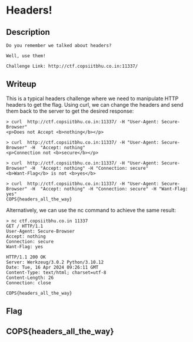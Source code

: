 
# Headers!

## Description
```
Do you remember we talked about headers?

Well, use them!

Challenge Link: http://ctf.copsiitbhu.co.in:11337/
```
## Writeup

This is a typical headers challenge where we need to manipulate HTTP headers to get the flag.
Using curl, we can change the headers and send them back to the server to get the desired response:
```
> curl  http://ctf.copsiitbhu.co.in:11337/ -H "User-Agent: Secure-Browser"
<p>Does not Accept <b>nothing</b></p>

> curl  http://ctf.copsiitbhu.co.in:11337/ -H "User-Agent: Secure-Browser" -H  "Accept: nothing"
<p>Connection not <b>secure</b></p>

> curl  http://ctf.copsiitbhu.co.in:11337/ -H "User-Agent: Secure-Browser" -H  "Accept: nothing" -H "Connection: secure"
<b>Want-Flag</b> is not <b>yes</b>

> curl  http://ctf.copsiitbhu.co.in:11337/ -H "User-Agent: Secure-Browser" -H  "Accept: nothing" -H "Connection: secure" -H "Want-Flag: yes"
COPS{headers_all_the_way}
```

Alternatively, we can use the nc command to achieve the same result:

```
> nc ctf.copsiitbhu.co.in 11337
GET / HTTP/1.1
User-Agent: Secure-Browser
Accept: nothing
Connection: secure
Want-Flag: yes

HTTP/1.1 200 OK
Server: Werkzeug/3.0.2 Python/3.10.12
Date: Tue, 16 Apr 2024 09:26:11 GMT
Content-Type: text/html; charset=utf-8
Content-Length: 26
Connection: close

COPS{headers_all_the_way}
```
## Flag

## COPS{headers_all_the_way}
